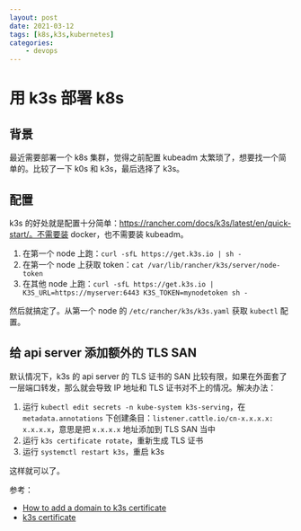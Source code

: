 ```yaml
---
layout: post
date: 2021-03-12
tags: [k8s,k3s,kubernetes]
categories:
    - devops
---
```


# 用 k3s 部署 k8s

## 背景

最近需要部署一个 k8s 集群，觉得之前配置 kubeadm 太繁琐了，想要找一个简单的。比较了一下 k0s 和 k3s，最后选择了 k3s。

## 配置

k3s 的好处就是配置十分简单：https://rancher.com/docs/k3s/latest/en/quick-start/。不需要装 docker，也不需要装 kubeadm。

1. 在第一个 node 上跑：`curl -sfL https://get.k3s.io | sh -`
2. 在第一个 node 上获取 token：`cat /var/lib/rancher/k3s/server/node-token`
3. 在其他 node 上跑：`curl -sfL https://get.k3s.io | K3S_URL=https://myserver:6443 K3S_TOKEN=mynodetoken sh -`

然后就搞定了。从第一个 node 的 `/etc/rancher/k3s/k3s.yaml` 获取 `kubectl` 配置。

## 给 api server 添加额外的 TLS SAN

默认情况下，k3s 的 api server 的 TLS 证书的 SAN 比较有限，如果在外面套了一层端口转发，那么就会导致 IP 地址和 TLS 证书对不上的情况。解决办法：

1. 运行 `kubectl edit secrets -n kube-system k3s-serving`，在 `metadata.annotations` 下创建条目：`listener.cattle.io/cn-x.x.x.x: x.x.x.x`，意思是把 `x.x.x.x` 地址添加到 TLS SAN 当中
2. 运行 `k3s certificate rotate`，重新生成 TLS 证书
3. 运行 `systemctl restart k3s`，重启 k3s

这样就可以了。

参考：

- [How to add a domain to k3s certificate](https://serverfault.com/questions/1152961/how-to-add-a-domain-to-k3s-certificate)
- [k3s certificate](https://docs.k3s.io/cli/certificate)
